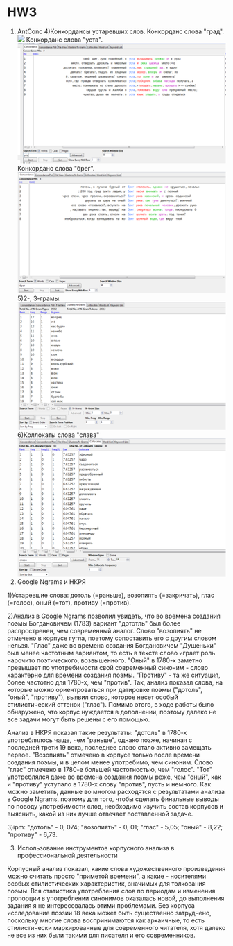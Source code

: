 # HW3

1. AntConc
4)Конкордансы устаревших слов.
Конкорданс слова "град".
![](Сoncord1.PNG)
Конкорданс слова "уста".
![](Concord2.PNG)
Конкорданс слова "брег".
![](Concord3.PNG)
5)2-, 3-грамы.
![](Ngrams.PNG)
6)Коллокаты слова "слава"
![](Collocates.PNG)
2. Google Ngrams и НКРЯ

1)Устаревшие слова: дотоль (=раньше), возопиять (=закричать), глас (=голос), оный (=тот), противу (=против).

2)Анализ в Google Ngrams позволил увидеть, что во времена создания поэмы Богдановичем (1783) вариант "дототль" был более распростренен, чем современный аналог. Слово "возопиять" не отмечено в корпусе гугла, поэтому сопоставить его с другим словом нельзя. "Глас" даже во времена создания Богдановичем "Душеньки" был менее частотным вариантом, то есть в тексте слово играет роль нарочито поэтического, возвышенного. "Оный" в 1780-х заметно превышает по употребимости свой современный синоним -  слово характерно для времени создания поэмы. "Противу" - та же ситуация, более частотно для 1780-х, чем "против". Так, анализ показал слова, на которые можно ориентроваться при датировке поэмы ("дотоль", "оный", "противу"), выявил слово, которое несет особый стилистический оттенок ("глас"). Помимо этого, в ходе работы было обнаружено, что корпус нуждается в дополнении, поэтому далеко не все задачи могут быть решены с его помощью.

Анализ в НКРЯ показал такие результаты: "дотоль" в 1780-х употреблялось чаще, чем "раньше", однако позже, начиная с последней трети 19 века, последнее слово стало активно замещать первое. "Возопиять" отмечено в корпусе только после времени создания поэмы, и в целом менее употребимо, чем синоним. Слово "глас" отмечено в 1780-е большей частотностью, чем "голос". "Тот" употреблялся даже во времена создания поэмы реже, чем "оный", как и "противу" уступало в 1780-х слову "против", пусть и немного. Как можно заметить, данные во многом расходятся с результатами анализа в Google Ngrams, поэтому для того, чтобы сделать финальные выводы по поводу употребимости слов, необходимо изучить состав корпусов и выяснить, какой из них лучше отвечает поставленной задаче.

3)ipm: "дотоль" - 0, 074; "возопиять" - 0, 01; "глас" - 5,05; "оный" - 8,22; "противу" - 6,73.

3. Использование инструментов корпусного анализа в профессиональной деятельности

Корпусный анализ показал, какие слова художественного произведения можно считать просто "приметой времени", а какие - носителями особых стилистических характеристик, значимых для толкования поэмы. Вся статистика употребления слов по периодам и изменения пропорции в употреблении синонимов оказалась новой, до выполнения задания я не интересовалась этими проблемами. Без корпуса исследование поэзии 18 века может быть существенно затруднено, поскольку многие слова воспринимаются как архаичные, то есть стилистически маркированные для современного читателя, хотя далеко не все из них были такими для писателя и его современников. 
